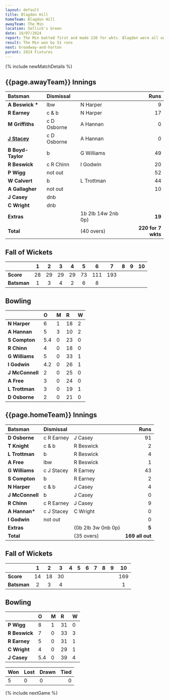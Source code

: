 ```yaml
---
layout: default
title: Blagdon Hill
homeTeam: Blagdon Hill
awayTeam: The Min
location: Sellick's Green 
date: 18/07/2024
report: The Min batted first and made 220 for wkts. Blagdon were all out for 169.
result: The Min won by 51 runs
next: broadway-and-horton
parent: 2024 Fixtures
---
```


{% include newMatchDetails %}

## {{page.awayTeam}} Innings

| Batsman | Dismissal | | Runs |
|:---|:---|---|---:|
| **A Beswick &#42;** | lbw | N Harper | 9 |
| **R Earney** | c & b | N Harper | 17 |
| **M Griffiths** | c D Osborne | A Hannan | 0 |
| **[J Stacey](../profiles/jack-stacey)** | c D Osborne | A Hannan | 0 |
| **B Boyd-Taylor** | b | G Williams | 49 |
| **R Beswick** | c R Chinn | I Godwin | 20 |
| **P Wigg** | not out |  | 52 |
| **W Calvert** | b | L Trottman | 44 |
| **A Gallagher** | not out |  |10|
| **J Casey** | dnb |  |  |
| **C Wright** | dnb |  |  |
| **Extras** | | 1b 2lb 14w 2nb 0p) | **19** |
| **Total** | | (40 overs) | **220 for 7 wkts** |

## Fall of Wickets

| | 1 | 2 | 3 | 4 | 5 | 6 | 7 | 8 | 9 | 10 |
|---|:---:|:---:|:---:|:---:|:---:|:---:|:---:|:---:|:---:|:---:|
| **Score** | 28 | 29 | 29 | 29 | 73 | 111 | 193 |  |  |  |
| **Batsman** | 1  | 3  | 4 | 2 | 6 | 8 |  |  |  |

## Bowling

| | O | M | R | W |
|---|:---|:---|:---|:---|
| **N Harper** | 6 | 1 | 18 | 2 |
| **A Hannan** | 5 | 3 | 10 | 2 |
| **S Compton** | 5.4 | 0 | 23 | 0 |
| **R Chinn** | 4 | 0 | 18 | 0 |
| **G Williams** | 5 | 0 | 33 | 1 |
| **I Godwin** | 4.2 | 0 | 26 | 1 |
| **J McConnell** | 2 | 0 | 25 | 0 |
| **A Free** | 3 | 0 | 24 | 0 |
| **L Trottman** | 3 | 0 | 19 | 1 |
| **D Osborne** | 2 | 0 | 21 | 0 |

## {{page.homeTeam}} Innings

| Batsman | Dismissal | | Runs |
|:---|:---|---|---:|
| **D Osborne** | c R Earney | J Casey | 91 |
| **T Knight** |  c & b | R Beswick | 2 |
| **L Trottman** | b | R Beswick | 4 |
| **A Free** | lbw | R Beswick | 1 |
| **G Williams** | c J Stacey | R Earney | 43 |
| **S Compton** | b | R Earney | 2 |
| **N Harper** | c & b | J Casey | 4 |
| **J McConnell** | b | J Casey | 0 |
| **R Chinn** | c R Earney | J Casey | 9 |
| **A Hannan&#42;** | c J Stacey | C Wright | 0 |
| **I Godwin** | not out |  | 0 |
| **Extras** | | (0b 2lb 3w 0nb 0p) | **5** |
| **Total** | | (35 overs) | **169 all out** |

## Fall of Wickets

| | 1 | 2 | 3 | 4 | 5 | 6 | 7 | 8 | 9 | 10 |
|---|:---:|:---:|:---:|:---:|:---:|:---:|:---:|:---:|:---:|:---:|
| **Score** | 14 | 18 | 30 |  |  |  |  |  |  | 169 |
| **Batsman** | 2 | 3 | 4 |  |  |  |  |  |  | 1 | 

## Bowling

| | O | M | R | W |
|---|:---|:---|:---|:---|
| **P Wigg** | 8 | 1 | 31 | 0 |
| **R Beswick** | 7 | 0 | 33 | 3 |
| **R Earney** | 5 | 0 | 31 | 1 |
| **C Wright** | 4 | 0 | 29 | 1 |
| **J Casey** | 5.4 | 0 | 39 | 4 |

| Won | Lost | Drawn | Tied |
|:---|:---|:---|---:|
| 5 | 0 | 0 | 0 |

{% include nextGame %}